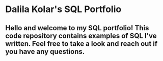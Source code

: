 # Dalila Kolar's SQL Portfolio

## Hello and welcome to my SQL portfolio! This code repository contains examples of SQL I've written. Feel free to take a look and reach out if you have any questions.
